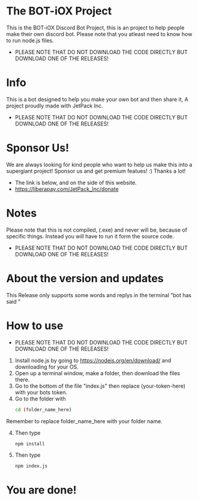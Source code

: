 # The BOT-iOX Project
This is the BOT-iOX Discord Bot Project, this is an project to help people make their own discord bot.
Please note that you atleast need to know how to run node.js files. 
+ PLEASE NOTE THAT DO NOT DOWNLOAD THE CODE DIRECTLY BUT DOWNLOAD ONE OF THE RELEASES!
# Info
This is a bot designed to help you make your own bot and then share it, A project proudly made with JetPack Inc.
+ PLEASE NOTE THAT DO NOT DOWNLOAD THE CODE DIRECTLY BUT DOWNLOAD ONE OF THE RELEASES!
# Sponsor Us!
We are always looking for kind people who want to help us make this into a supergiant project! Sponsor us and get premium featues! :) Thanks a lot! 
+ The link is below, and on the side of this website.
+ https://liberapay.com/JetPack_Inc/donate

# Notes
Please note that this is not compiled, (.exe) and never will be, because of specific things. Instead you will have to run it form the source code.
+ PLEASE NOTE THAT DO NOT DOWNLOAD THE CODE DIRECTLY BUT DOWNLOAD ONE OF THE RELEASES!
# About the version and updates
This Release only supports some words and replys in the terminal "bot has said <message>"
	
# How to use
+ PLEASE NOTE THAT DO NOT DOWNLOAD THE CODE DIRECTLY BUT DOWNLOAD ONE OF THE RELEASES!
1. Install node.js by going to https://nodejs.org/en/download/ and downloading for your OS.
2. Open up a terminal window, make a folder, then download the files there.
2. Go to the bottom of the file "index.js" then replace (your-token-here) with your bots token.
3. Go to the folder with 
     ```bash
	cd (folder_name_here)
	```
  Remember to replace folder_name_here with your folder name.
  
4. Then type 
     ```bash
	npm install 
	```
5. Then type 
     ```bash
	npm index.js
	```

# You are done!
